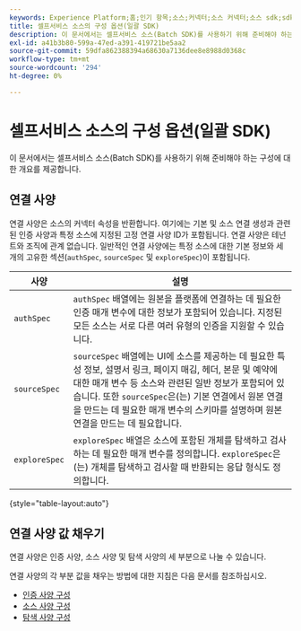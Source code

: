 ```yaml
---
keywords: Experience Platform;홈;인기 항목;소스;커넥터;소스 커넥터;소스 sdk;sdk;SDK
title: 셀프서비스 소스의 구성 옵션(일괄 SDK)
description: 이 문서에서는 셀프서비스 소스(Batch SDK)를 사용하기 위해 준비해야 하는 구성에 대한 개요를 제공합니다.
exl-id: a41b3b80-599a-47ed-a391-419721be5aa2
source-git-commit: 59dfa862388394a68630a7136dee8e8988d0368c
workflow-type: tm+mt
source-wordcount: '294'
ht-degree: 0%

---
```


# 셀프서비스 소스의 구성 옵션(일괄 SDK)

이 문서에서는 셀프서비스 소스(Batch SDK)를 사용하기 위해 준비해야 하는 구성에 대한 개요를 제공합니다.

## 연결 사양

연결 사양은 소스의 커넥터 속성을 반환합니다. 여기에는 기본 및 소스 연결 생성과 관련된 인증 사양과 특정 소스에 지정된 고정 연결 사양 ID가 포함됩니다. 연결 사양은 테넌트와 조직에 관계 없습니다. 일반적인 연결 사양에는 특정 소스에 대한 기본 정보와 세 개의 고유한 섹션(`authSpec`, `sourceSpec` 및 `exploreSpec`)이 포함됩니다.

| 사양 | 설명 |
| --- | --- |
| `authSpec` | `authSpec` 배열에는 원본을 플랫폼에 연결하는 데 필요한 인증 매개 변수에 대한 정보가 포함되어 있습니다. 지정된 모든 소스는 서로 다른 여러 유형의 인증을 지원할 수 있습니다. |
| `sourceSpec` | `sourceSpec` 배열에는 UI에 소스를 제공하는 데 필요한 특성 정보, 설명서 링크, 페이지 매김, 헤더, 본문 및 예약에 대한 매개 변수 등 소스와 관련된 일반 정보가 포함되어 있습니다. 또한 `sourceSpec`은(는) 기본 연결에서 원본 연결을 만드는 데 필요한 매개 변수의 스키마를 설명하며 원본 연결을 만드는 데 필요합니다. |
| `exploreSpec` | `exploreSpec` 배열은 소스에 포함된 개체를 탐색하고 검사하는 데 필요한 매개 변수를 정의합니다. `exploreSpec`은(는) 개체를 탐색하고 검사할 때 반환되는 응답 형식도 정의합니다. |

{style="table-layout:auto"}

## 연결 사양 값 채우기

연결 사양은 인증 사양, 소스 사양 및 탐색 사양의 세 부분으로 나눌 수 있습니다.

연결 사양의 각 부분 값을 채우는 방법에 대한 지침은 다음 문서를 참조하십시오.

* [인증 사양 구성](./authspec.md)
* [소스 사양 구성](./sourcespec.md)
* [탐색 사양 구성](./explorespec.md)
